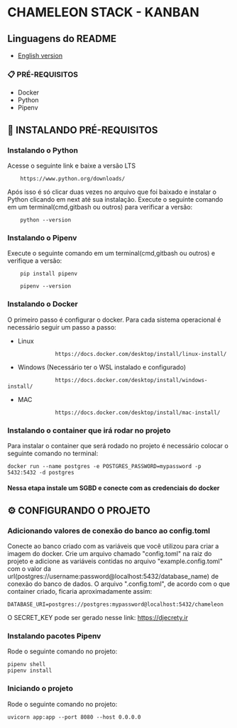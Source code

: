 # CHAMELEON STACK - KANBAN

## Linguagens do README
- [English version](README.md)

### 📋 PRÉ-REQUISITOS

- Docker
- Python
- Pipenv

## 🔧 INSTALANDO PRÉ-REQUISITOS

### Instalando o Python

Acesse o seguinte link e baixe a versão LTS

```
    https://www.python.org/downloads/
```

Após isso é só clicar duas vezes no arquivo que foi baixado e instalar o Python clicando em next até sua instalação. Execute o seguinte comando em um terminal(cmd,gitbash ou outros) para verificar a versão:

```
    python --version
```

### Instalando o Pipenv

Execute o seguinte comando em um terminal(cmd,gitbash ou outros) e verifique a versão:

```
    pip install pipenv
```

```
    pipenv --version
```

### Instalando o Docker

O primeiro passo é configurar o docker. Para cada sistema operacional é necessário seguir um passo a passo:

- Linux

```
               https://docs.docker.com/desktop/install/linux-install/
```

- Windows (Necessário ter o WSL instalado e configurado)

```
               https://docs.docker.com/desktop/install/windows-install/
```

- MAC

```
               https://docs.docker.com/desktop/install/mac-install/
```

### Instalando o container que irá rodar no projeto

Para instalar o container que será rodado no projeto é necessário colocar o seguinte comando no terminal:

```
docker run --name postgres -e POSTGRES_PASSWORD=mypassword -p 5432:5432 -d postgres
```

#### Nessa etapa instale um SGBD e conecte com as credenciais do docker

## ⚙️ CONFIGURANDO O PROJETO

### Adicionando valores de conexão do banco ao config.toml

Conecte ao banco criado com as variáveis que você utilizou para criar a imagem do docker.
Crie um arquivo chamado "config.toml" na raiz do projeto e adicione as variáveis contidas no arquivo "example.config.toml" com o valor da url(postgres://username:password@localhost:5432/database_name) de conexão do banco de dados. O arquivo ".config.toml", de acordo com o que container criado, ficaria aproximadamente assim:

```
DATABASE_URI=postgres://postgres:mypassword@localhost:5432/chameleon
```

O SECRET_KEY pode ser gerado nesse link: https://djecrety.ir

### Instalando pacotes Pipenv

Rode o seguinte comando no projeto:

```
pipenv shell
pipenv install 
```

### Iniciando o projeto

Rode o seguinte comando no projeto:

```
uvicorn app:app --port 8080 --host 0.0.0.0
```
